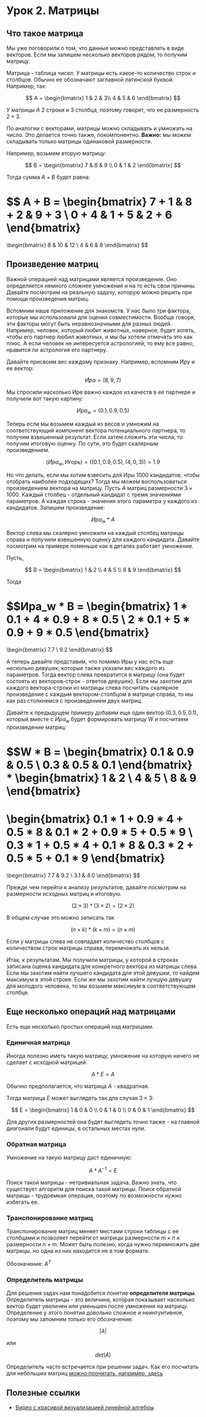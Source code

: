 # Урок 2. Матрицы

## Что такое матрица

Мы уже поговорили о том, что данные можно представлять в виде векторов. Если мы запишем несколько векторов рядом, то получим матрицу.

Матрица - таблица чисел. У матрицы есть какое-то количество строк и столбцов. Обычно ее обозначают заглавной латинской буквой. Например, так:

$$
A = \begin{bmatrix}
1 & 2 & 3\\
4 & 5 & 6
\end{bmatrix}
$$

У матрицы $A$ 2 строки и 3 столбца, поэтому говорят, что ее размерность $2 \times 3$.

По аналогии с векторами, матрицы можно складывать и умножать на число. Это делается точно также, покомпонентно. **Важно:** мы можем складывать только матрицы одинаковой размерности.

Например, возьмем вторую матрицу:

$$
B = \begin{bmatrix}
7 & 8 & 9 \\
0 & 1 & 2
\end{bmatrix}
$$

Тогда сумма $A+B$ будет равна:

$$
A + B = \begin{bmatrix}
7 + 1 & 8 + 2 & 9 + 3 \\
0 + 4 & 1 + 5 & 2 + 6
\end{bmatrix}
=
\begin{bmatrix}
8 & 10 & 12 \\
4 & 6 & 8
\end{bmatrix}
$$

## Произведение матриц

Важной операцией над матрицами является произведение. Оно определяется немного сложнее умножения и на то есть свои причины. Давайте посмотрим на реальную задачу, которую можно решить при помощи произведения матриц.

Вспомним наше приложение для знакомств. У нас было три фактора, которые мы использовали для оценки совместимости. Вообще говоря, эти факторы могут быть неравнозначными для разных людей. Например, человек, который любит животных, наверное, будет хотеть, чтобы его партнер любил животных, и мы бы хотели отмечать это как плюс. А если человек не интересуется астрологией, то ему все равно, нравится ли астрология его партнеру.

Давайте присвоим вес каждому признаку. Например, вспомним Иру и ее вектор:

$$Ира = (8, 9, 7)$$

Мы спросили насколько Ире важно каждое из качеств в ее партнере и получили вот такую картину:

$$Ира_w = (0.1, 0.9, 0.5)$$

Теперь если мы возьмем каждый из весов и умножим на соответствующий компонент вектора потенциального партнера, то получим взвешенный результат. Если затем сложить эти числа, то получим итоговую оценку. По сути, это будет скалярным произведением.

$$(Ира_w, Игорь) = ((0.1, 0.9, 0.5), (4, 0, 3)) = 1.9$$

Но что делать, если мы хотим взвесить для Иры 1000 кандидатов, чтобы отобрать наиболее подходящих? Тогда мы можем воспользоваться произведением вектора на матрицу. Пусть $A$ матриц размерности $3 \times 1000$. Каждый столбец - отдельный кандидат с тремя значениями параметров. А каждая строка - значения этого параметра у каждого из кандидатов. Запишем произведение:

$$Ира_w * A$$

Вектор слева мы скалярно умножили на каждый столбец матрицы справа и получили взвешенную оценку для каждого кандидата. Давайте посмотрим на примере поменьше как в деталях работает умножение.

Пусть,

$$
B = \begin{bmatrix}
1 & 2 \\
4 & 5 \\
8 & 9
\end{bmatrix}
$$

Тогда

$$Ира_w * B =
\begin{bmatrix}
1 * 0.1 + 4 * 0.9 + 8 * 0.5 \\
2 * 0.1 + 5 * 0.9 + 9 * 0.5
\end{bmatrix}
=
\begin{bmatrix}
7.7 \\
9.2
\end{bmatrix}
$$

А теперь давайте представим, что помимо Иры у нас есть еще несколько девушек, которые также указали вес каждого из параметров. Тогда вектор слева превратится в матрицу (она будет состоять из векторов-строк - ответов девушек). Если мы захотим для каждого вектора-строки из матрицы слева посчитать скалярное произведение с каждым вектором-столбцом в матрице справа, то мы как раз столкнемся с произведением двух матриц.

Давайте к предыдущем примеру добавим еще один вектор $(0.3, 0.5, 0.1)$, который вместе с $Ира_w$ будет формировать матрицу $W$ и посчитаем произведение матриц:

$$W * B =
\begin{bmatrix}
0.1 & 0.9 & 0.5 \\
0.3 & 0.5 & 0.1
\end{bmatrix}
*
\begin{bmatrix}
1 & 2 \\
4 & 5 \\
8 & 9
\end{bmatrix}
=
\begin{bmatrix}
0.1 * 1 + 0.9 * 4 + 0.5 * 8 & 0.1 * 2 + 0.9 * 5 + 0.5 * 9 \\
0.3 * 1 + 0.5  * 4 + 0.1 * 8 & 0.3 * 2 + 0.5 * 5 + 0.1 * 9
\end{bmatrix}
=
\begin{bmatrix}
7.7 & 9.2 \\
3.1 & 4.0
\end{bmatrix}
$$

Прежде чем перейти к анализу результатов, давайте посмотрим на размерности исходных матриц и итоговую.

$$(2 \times 3) * (3 \times 2) = (2 \times 2)$$

В общем случае это можно записать так

$$(n \times k) * (k \times m) = (n \times m)$$

Если у матрицы слева не совпадает количество столбцов с количеством строк матрицы справа, перемножать их нельзя.

Итак, к результатам. Мы получили матрицы, у которой в строках записана оценка кандидата для конкретного вектора из матрицы слева. Если мы захотим найти лучшего кандидата для этой девушки, то найдем максимум в этой строке. Если же мы захотим найти лучшую девушку для молодого человека, то мы возьмем максимум в соответствующем столбце.

## Еще несколько операций над матрицами

Есть еще несколько простых операций над матрицами.

### Единичная матрица

Иногда полезно иметь такую матрицу, умножение на которую ничего не сделает с исходной матрицей:

$$A * E = A$$

Обычно предполагается, что матрица $A$ - квадратная.

Тогда матрица $E$ может выглядеть так для случая $3 \times 3$:

$$
E = \begin{bmatrix}
1 & 0 & 0 \\
0 & 1 & 0 \\
0 & 0 & 1
\end{bmatrix}
$$

Для других размерностей она будет выглядеть точно также - на главной диагонали будут единицы, в остальных местах нули.

### Обратная матрица

Умножение на такую матрицу даст единичную:

$$A * A^{-1} = E$$

Поиск такой матрицы - нетривиальная задача. Важно знать, что существует алгоритм для поиска такой матрицы. Поиск обратной матрицы - трудоемкая операция, поэтому по возможности нужно избегать ее.

### Транспонирование матриц

Транспонирование матриц меняет местами строки таблицы с ее столбцами и позволяет перейти от матрицы размерности $m \times n$ к размерности $n \times m$. Может быть полезно, когда нужно перемножить две матрицы, но одна из них находится не в том формате.

Обозначение: $A^T$

### Определитель матрицы

Для решения задач нам понадобится понятие **определителя матрицы**. Определитель матрицы - это величина, которая показывает насколько вектор будет увеличен или уменьшен после умножения на матрицу. Определение у этого понятия довольно сложное и неинтуитивное, поэтому мы запомним только его обозначение:

$$|A|$$

или

$$det(A)$$

Определитель часто встречается при решении задач. Как его посчитать для небольших матриц [можно прочитать, например, здесь](http://mathprofi.ru/kak_vychislit_opredelitel.html)

## Полезные ссылки

- [Видео с красивой визуализацией линейной алгебры](https://www.youtube.com/playlist?list=PLVjLpKXnAGLXPaS7FRBjd5yZeXwJxZil2)
